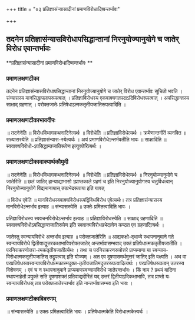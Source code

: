 +++
title = "०३ प्रतिज्ञासंन्यासादीनां प्रमाणविरोधादिष्वन्तर्भावः"

+++


## तदनेन प्रतिज्ञासंन्यासविरोधापसिद्धान्तानां निरनुयोज्यानुयोगे च जातेर् विरोध एवान्तर्भावः

**प्रतिज्ञासंन्यासादीनां प्रमाणविरोधादिष्वन्तर्भावः **

### **प्रमाणलक्षणटीका**

तदनेन प्रतिज्ञासंन्यासविरोधापसिद्धान्तानां निरनुयोज्यानुयोगे च जातेर् विरोध एवान्तर्भावः सूचितो भवति । संन्यासस्य मानसिद्धापलापरूपत्वात् । प्रतिज्ञाविरोधस्य एकवाक्यगतपदाऽदिविरोधरूपत्वात् । अपसिद्धान्तस्य साक्षाद् ग्रहणात् । परोक्तजातेः प्रतिषेधाऽत्मकतृतीयजातिरूपत्वादिति ।

### **प्रमाणलक्षणटीकाभावदीपः**

॥ तदनेनेति ॥ विरोधविभागकथनादिनेत्यर्थः ॥ विरोधेति ॥ प्रतिज्ञाविरोधेत्यर्थः । क्रमेणान्तर्गतिं व्यनक्ति ॥ सन्न्यासस्येति ॥ प्रतिज्ञासंन्यास-स्येत्यर्थः । अयं प्रमाणविरोधेऽन्तर्भवतीति भावः ॥ साक्षादिति ॥ स्ववाक्यविरोधो-ऽपसिद्धान्तजातिरूपेण इत्युक्तेरित्यर्थः ।

### **प्रमाणलक्षणटीकावाक्यार्थकौमुदी**

॥ तदनेनेति ॥ विरोधविभागकथनादिनेत्यर्थः ॥ विरोधेति ॥ प्रतिज्ञाविरोधेत्यर्थः ॥ निरनुयोज्यानुयोगे च जातेरिति ॥ छलं जातिर् हान्याद्याभासो ऽप्राप्तकाले ग्रहणं च इति निरनुयोज्यानुयोगस्य चतुर्विधत्वान् निरनुयोज्यानुयोगे विद्यमानायास् तत्प्रभेदरूपाया इति यावत्

॥ विरोध एवेति ॥ मानविरोधस्ववाक्यविरोधरूपद्विविधविरोध एवेत्यर्थः। तत्र प्रतिज्ञासंन्यासस्य मानविरोधेऽन्तर्भाव इत्याह ॥ संन्यासस्येति ॥ उक्तेः प्रमितत्वादिति भावः ।

प्रतिज्ञाविरोधस्य स्ववचनविरोधेऽन्तर्भाव इत्याह ॥ प्रतिज्ञाविरोधस्येति ॥ साक्षाद् ग्रहणादिति ॥ स्ववाक्यविरोधोऽपसिद्धान्तजातिरूपेण इति स्ववाक्यविरोधप्रभेदत्वेन कण्ठत एव ग्रहणादित्यर्थः ।

जातेस्तु स्वन्यायविरोधे अन्तर्भाव इत्याह ॥ परोक्तजातेरिति ॥ आद्यकक्षो-द्भाव्ये स्थापनानुमाने गते स्वन्यायविरोधे द्वितीयाद्युत्तरकक्षाभाविपरोक्तजातेर् अन्तर्भावासम्भवाद् उक्तं प्रतिषेधात्मकतृतीयजातीति । परनिराकरणोत्तरा-त्मकतृतीयजातीर्त्यथः । तथा च परनिराकरणरूपोत्तरे प्राप्यमाणा या स्वन्याय-विरोधात्मकतृतीयजातिस् तद्रूपत्वाद् इति योज्यम् । अत एव दूषणासमर्थमुत्तरं जातिर् इति वक्ष्यति । अथ वा परप्रतिषेधरूपस्वन्यायविरोधात्मकास्मदुक्त-तृतीयजातिमदुत्तररूपत्वादित्यर्थः । परप्रतिषेधरूपत्वम् उतरस्य विशेषणम् । एवं च न स्थापनानुमाने प्राप्यमाणस्वन्यायविरोधे जातेरन्तर्भावः । किं नाम ? प्रथमं वादिना स्थापनाहेतौ प्रयुक्ते सति दूषणाशक्तं प्रतिवाद्यदीरितं यद् उत्तरं द्वितीयाऽदिकक्षाभावि, तत्र प्राप्तो यः स्वन्यायविरोधस् तत्र परोक्तजातेरन्तर्भाव इति नान्तर्भावासम्भव इति भावः ।

### **प्रमाणलक्षणटीकाविवरणम्**

॥ संन्यासस्येति ॥ उक्तः प्रमितत्वादिति भावः । प्रतिषेधात्मकेति विरोधात्मकेत्यर्थः ।

